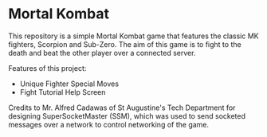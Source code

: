 # Mortal Kombat
This repository is a simple Mortal Kombat game that features the classic MK fighters, Scorpion and Sub-Zero. The aim of this game is to fight to the death and beat the other player over a connected server.

Features of this project:
- Unique Fighter Special Moves
- Fight Tutorial Help Screen

Credits to Mr. Alfred Cadawas of St Augustine's Tech Department for designing SuperSocketMaster (SSM), which was used to send socketed messages over a network to control networking of the game.
